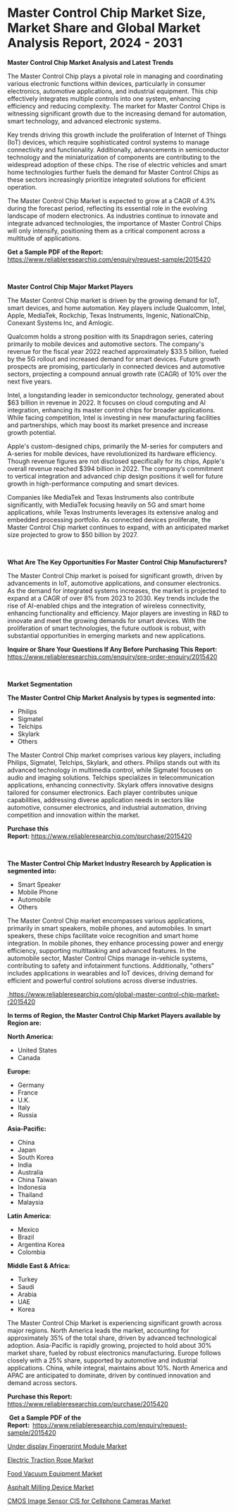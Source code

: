 <p><h1>Master Control Chip Market Size, Market Share and Global Market Analysis Report, 2024 - 2031</h1></p><p><strong>Master Control Chip Market Analysis and Latest Trends</strong></p>
<p><p>The Master Control Chip plays a pivotal role in managing and coordinating various electronic functions within devices, particularly in consumer electronics, automotive applications, and industrial equipment. This chip effectively integrates multiple controls into one system, enhancing efficiency and reducing complexity. The market for Master Control Chips is witnessing significant growth due to the increasing demand for automation, smart technology, and advanced electronic systems.</p><p>Key trends driving this growth include the proliferation of Internet of Things (IoT) devices, which require sophisticated control systems to manage connectivity and functionality. Additionally, advancements in semiconductor technology and the miniaturization of components are contributing to the widespread adoption of these chips. The rise of electric vehicles and smart home technologies further fuels the demand for Master Control Chips as these sectors increasingly prioritize integrated solutions for efficient operation.</p><p>The Master Control Chip Market is expected to grow at a CAGR of 4.3% during the forecast period, reflecting its essential role in the evolving landscape of modern electronics. As industries continue to innovate and integrate advanced technologies, the importance of Master Control Chips will only intensify, positioning them as a critical component across a multitude of applications.</p></p>
<p><strong>Get a Sample PDF of the Report:&nbsp;</strong> <a href="https://www.reliableresearchiq.com/enquiry/request-sample/2015420?utm_campaign=100&utm_medium=2&utm_source=Github&utm_content=ia&utm_term=27102024&utm_id=master-control-chip">https://www.reliableresearchiq.com/enquiry/request-sample/2015420</a></p>
<p>&nbsp;</p>
<p><strong>Master Control Chip Major Market Players</strong></p>
<p><p>The Master Control Chip market is driven by the growing demand for IoT, smart devices, and home automation. Key players include Qualcomm, Intel, Apple, MediaTek, Rockchip, Texas Instruments, Ingenic, NationalChip, Conexant Systems Inc, and Amlogic.</p><p>Qualcomm holds a strong position with its Snapdragon series, catering primarily to mobile devices and automotive sectors. The company's revenue for the fiscal year 2022 reached approximately $33.5 billion, fueled by the 5G rollout and increased demand for smart devices. Future growth prospects are promising, particularly in connected devices and automotive sectors, projecting a compound annual growth rate (CAGR) of 10% over the next five years.</p><p>Intel, a longstanding leader in semiconductor technology, generated about $63 billion in revenue in 2022. It focuses on cloud computing and AI integration, enhancing its master control chips for broader applications. While facing competition, Intel is investing in new manufacturing facilities and partnerships, which may boost its market presence and increase growth potential.</p><p>Apple's custom-designed chips, primarily the M-series for computers and A-series for mobile devices, have revolutionized its hardware efficiency. Though revenue figures are not disclosed specifically for its chips, Apple's overall revenue reached $394 billion in 2022. The company’s commitment to vertical integration and advanced chip design positions it well for future growth in high-performance computing and smart devices.</p><p>Companies like MediaTek and Texas Instruments also contribute significantly, with MediaTek focusing heavily on 5G and smart home applications, while Texas Instruments leverages its extensive analog and embedded processing portfolio. As connected devices proliferate, the Master Control Chip market continues to expand, with an anticipated market size projected to grow to $50 billion by 2027.</p></p>
<p>&nbsp;</p>
<p><strong>What Are The Key Opportunities For Master Control Chip Manufacturers?</strong></p>
<p><p>The Master Control Chip market is poised for significant growth, driven by advancements in IoT, automotive applications, and consumer electronics. As the demand for integrated systems increases, the market is projected to expand at a CAGR of over 8% from 2023 to 2030. Key trends include the rise of AI-enabled chips and the integration of wireless connectivity, enhancing functionality and efficiency. Major players are investing in R&D to innovate and meet the growing demands for smart devices. With the proliferation of smart technologies, the future outlook is robust, with substantial opportunities in emerging markets and new applications.</p></p>
<p><strong>Inquire or Share Your Questions If Any Before Purchasing This Report:</strong> <a href="https://www.reliableresearchiq.com/enquiry/pre-order-enquiry/2015420?utm_campaign=100&utm_medium=2&utm_source=Github&utm_content=ia&utm_term=27102024&utm_id=master-control-chip">https://www.reliableresearchiq.com/enquiry/pre-order-enquiry/2015420</a></p>
<p>&nbsp;</p>
<p><strong>Market Segmentation</strong></p>
<p><strong>The Master Control Chip Market Analysis by types is segmented into:</strong></p>
<p><ul><li>Philips</li><li>Sigmatel</li><li>Telchips</li><li>Skylark</li><li>Others</li></ul></p>
<p><p>The Master Control Chip market comprises various key players, including Philips, Sigmatel, Telchips, Skylark, and others. Philips stands out with its advanced technology in multimedia control, while Sigmatel focuses on audio and imaging solutions. Telchips specializes in telecommunication applications, enhancing connectivity. Skylark offers innovative designs tailored for consumer electronics. Each player contributes unique capabilities, addressing diverse application needs in sectors like automotive, consumer electronics, and industrial automation, driving competition and innovation within the market.</p></p>
<p><strong>Purchase this Report:&nbsp;</strong><a href="https://www.reliableresearchiq.com/purchase/2015420?utm_campaign=100&utm_medium=2&utm_source=Github&utm_content=ia&utm_term=27102024&utm_id=master-control-chip">https://www.reliableresearchiq.com/purchase/2015420</a></p>
<p>&nbsp;</p>
<p><strong>The Master Control Chip Market Industry Research by Application is segmented into:</strong></p>
<p><ul><li>Smart Speaker</li><li>Mobile Phone</li><li>Automobile</li><li>Others</li></ul></p>
<p><p>The Master Control Chip market encompasses various applications, primarily in smart speakers, mobile phones, and automobiles. In smart speakers, these chips facilitate voice recognition and smart home integration. In mobile phones, they enhance processing power and energy efficiency, supporting multitasking and advanced features. In the automobile sector, Master Control Chips manage in-vehicle systems, contributing to safety and infotainment functions. Additionally, "others" includes applications in wearables and IoT devices, driving demand for efficient and powerful control solutions across diverse industries.</p></p>
<p><a href="https://www.reliableresearchiq.com/global-master-control-chip-market-r2015420?utm_campaign=100&utm_medium=2&utm_source=Github&utm_content=ia&utm_term=27102024&utm_id=master-control-chip">&nbsp;https://www.reliableresearchiq.com/global-master-control-chip-market-r2015420</a></p>
<p><strong>In terms of Region, the Master Control Chip Market Players available by Region are:</strong></p>
<p>
    <p> <strong> North America: </strong>
        <ul>
            <li>United States</li>
            <li>Canada</li>
        </ul>
        </p> 
    <p> <strong> Europe: </strong>
        <ul>
            <li>Germany</li>
            <li>France</li>
            <li>U.K.</li>
            <li>Italy</li>
            <li>Russia</li>
        </ul>
        </p> 
    <p> <strong> Asia-Pacific: </strong>
        <ul>
            <li>China</li>
            <li>Japan</li>
            <li>South Korea</li>
            <li>India</li>
            <li>Australia</li>
            <li>China Taiwan</li>
            <li>Indonesia</li>
            <li>Thailand</li>
            <li>Malaysia</li>
        </ul>
        </p> 
    <p> <strong> Latin America: </strong>
        <ul>
            <li>Mexico</li>
            <li>Brazil</li>
            <li>Argentina Korea</li>
            <li>Colombia</li>
        </ul>
        </p> 
    <p> <strong> Middle East & Africa: </strong>
        <ul>
            <li>Turkey</li>
            <li>Saudi</li>
            <li>Arabia</li>
            <li>UAE</li>
            <li>Korea</li>
        </ul>
    </p>
    </p>
<p><p>The Master Control Chip Market is experiencing significant growth across major regions. North America leads the market, accounting for approximately 35% of the total share, driven by advanced technological adoption. Asia-Pacific is rapidly growing, projected to hold about 30% market share, fueled by robust electronics manufacturing. Europe follows closely with a 25% share, supported by automotive and industrial applications. China, while integral, maintains about 10%. North America and APAC are anticipated to dominate, driven by continued innovation and demand across sectors.</p></p>
<p><strong>Purchase this Report: </strong><a href="https://www.reliableresearchiq.com/purchase/2015420?utm_campaign=100&utm_medium=2&utm_source=Github&utm_content=ia&utm_term=27102024&utm_id=master-control-chip">https://www.reliableresearchiq.com/purchase/2015420</a></p>
<p>&nbsp;<strong>Get a Sample PDF of the Report:&nbsp;&nbsp;</strong><a href="https://www.reliableresearchiq.com/enquiry/request-sample/2015420?utm_campaign=100&utm_medium=2&utm_source=Github&utm_content=ia&utm_term=27102024&utm_id=master-control-chip">https://www.reliableresearchiq.com/enquiry/request-sample/2015420</a></p>
<p><strong></strong></p>
<p><p><a href="https://github.com/nifongekclosebn1/Market-Research-Report-List-1/blob/main/under-display-fingerprint-module-market.md?utm_campaign=100&utm_medium=2&utm_source=Github&utm_content=ia&utm_term=27102024&utm_id=master-control-chip">Under display Fingerprint Module Market</a></p><p><a href="https://www.linkedin.com/pulse/future-electric-traction-rope-market-global-forecast-trends-2lsye?utm_campaign=100&utm_medium=2&utm_source=Github&utm_content=ia&utm_term=27102024&utm_id=master-control-chip">Electric Traction Rope Market</a></p><p><a href="https://issuu.com/reportprime-2/docs/food-vacuum-equipment-market-size-2_ef6ef75414014d?utm_campaign=100&utm_medium=2&utm_source=Github&utm_content=ia&utm_term=27102024&utm_id=master-control-chip">Food Vacuum Equipment Market</a></p><p><a href="https://www.linkedin.com/pulse/asphalt-milling-device-market-trends-strategic-insights-2024-yfv7e?utm_campaign=100&utm_medium=2&utm_source=Github&utm_content=ia&utm_term=27102024&utm_id=master-control-chip">Asphalt Milling Device Market</a></p><p><a href="https://github.com/jerridoxdemase/Market-Research-Report-List-1/blob/main/cmos-image-sensor-cis-for-cellphone-cameras-market.md?utm_campaign=100&utm_medium=2&utm_source=Github&utm_content=ia&utm_term=27102024&utm_id=master-control-chip">CMOS Image Sensor CIS for Cellphone Cameras Market</a></p></p>